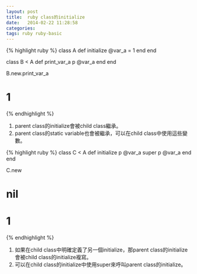 ```yaml
---
layout: post
title:  ruby class的initialize
date:   2014-02-22 11:28:58
categories:
tags: ruby ruby-basic
---
```


{% highlight ruby %}
class A
  def initialize
    @var_a = 1
  end
end

class B < A
  def print_var_a
    p @var_a
  end
end

B.new.print_var_a
# 1
{% endhighlight %}

1. parent class的initialize會被child class繼承。
2. parent class的static variable也會被繼承，可以在child class中使用這些變數。

{% highlight ruby %}
class C < A
  def initialize
    p @var_a
    super
    p @var_a
  end
end

C.new
# nil
# 1
{% endhighlight %}

1. 如果在child class中明確定義了另一個initialize，那parent class的initialize會被child class的initialize複寫。
2. 可以在child class的initialize中使用super來呼叫parent class的initialize。
